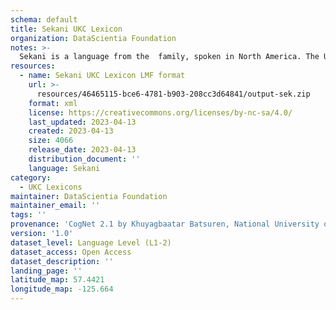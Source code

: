 ```yaml
---
schema: default
title: Sekani UKC Lexicon
organization: DataScientia Foundation
notes: >-
  Sekani is a language from the  family, spoken in North America. The UKC Lexicon of Sekani is represented as a lexico-semantic network. It consists of words, word senses, synsets, as well as sense-level and synset-level relationships.
resources:
  - name: Sekani UKC Lexicon LMF format
    url: >-
      resources/46465115-bce6-4781-b903-208cc3d64841/output-sek.zip
    format: xml
    license: https://creativecommons.org/licenses/by-nc-sa/4.0/
    last_updated: 2023-04-13
    created: 2023-04-13
    size: 4066
    release_date: 2023-04-13
    distribution_document: ''
    language: Sekani
category:
  - UKC Lexicons
maintainer: DataScientia Foundation
maintainer_email: ''
tags: ''
provenance: 'CogNet 2.1 by Khuyagbaatar Batsuren, National University of Mongolia (http://cognet.ukc.disi.unitn.it); KinDiv: Kinship Diversity 1.0 by Temuulen Khishigsuren (http://ukc.disi.unitn.it/index.php/kinship/); Native Languages of the Americas 2021.11. by Laura Redish and Orrin Lewis (http://www.native-languages.org); Princeton WordNet 2.1 by Princeton University (https://wordnet.princeton.edu)'
version: '1.0'
dataset_level: Language Level (L1-2)
dataset_access: Open Access
dataset_description: ''
landing_page: ''
latitude_map: 57.4421
longitude_map: -125.664
---
```

